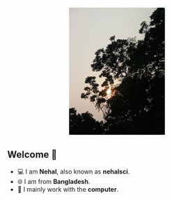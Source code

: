 <p align="middle">
    <img src="./photograph.jpeg" alt="Sun#Tree" width="220px">
</p>

<h2>Welcome 👋</h2>
<ul>
  <li>💻 I am <b>Nehal</b>, also known as <b>nehalsci</b>.</li>
  <li>🌐 I am from <b>Bangladesh</b>.</li>
  <li>🤖 I mainly work with the <b>computer</b>.</li>
</ul>
